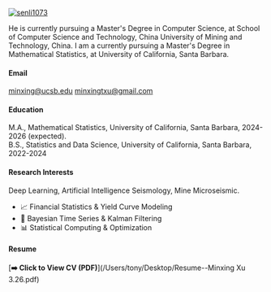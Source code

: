 

[![senli1073](https://img.shields.io/badge/senli1073-github-blue?logo=github)](https://github.com/senli1073)

He is currently pursuing a Master's Degree in Computer Science, at School of Computer Science and Technology, China University of Mining and Technology, China.
I am a currently pursuing a Master's Degree in Mathematical Statistics, at University of California, Santa Barbara.

#### Email
minxing@ucsb.edu
minxingtxu@gmail.com

#### Education
M.A., Mathematical Statistics, University of California, Santa Barbara, 2024-2026 (expected).\
B.S., Statistics and Data Science, University of California, Santa Barbara, 2022-2024


#### Research Interests
Deep Learning, Artificial Intelligence Seismology, Mine Microseismic.

- 📈 Financial Statistics & Yield Curve Modeling  
- 🧠 Bayesian Time Series & Kalman Filtering  
- 📊 Statistical Computing & Optimization

#### Resume
[**➡️ Click to View CV (PDF)**](/Users/tony/Desktop/Resume--Minxing Xu 3.26.pdf)